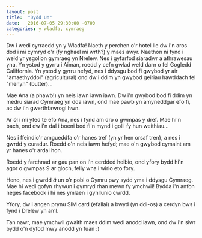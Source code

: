 ```yaml
---
layout: post
title:  "Dydd Un"
date:   2016-07-05 29:30:00 -0700
categories: y wladfa, cymraeg
---
```

Dw i wedi cyrraedd yn y Wladfa! Naeth y perchen o'r hotel lle dw i'n aros dod i mi cymryd o'r (fy nghael mi wrth?) y maes awyr. Naethon ni fynd i weld yr ysgolion gymraeg yn Nrelew. Nes i gyfarfod siaradwr a athrawesau yna. Yn ystod y gyrru i Aiman, roedd y cefn gwlad weld darn o fel Gogledd Califfornia. Yn ystod y gyrru hefyd, nes i ddysgu bod fi gwybod yr air "amaethyddol" (agricultural) ond dw i ddim yn gwybod geiriau hawddach fel "menyn" (butter)...

Mae Ana (a phawb!) yn neis iawn iawn iawn. Dw i'n gwybod bod fi ddim yn medru siarad Cymraeg yn dda iawn, ond mae pawb yn amyneddgar efo fi, ac dw i'n gwerthfawrogi hwn.

Ar $\hat{o}$l i mi yfed te efo Ana, nes i fynd am dro o gwmpas y dref. Mae hi'n bach, ond dw i'n dal i boeni bod fi'n mynd i golli fy hun weithiau...

Nes i ffeindio'r amgueddfa o'r hanes tref (yn yr hen orsaf tren), a nes i gwrdd y curadur. Roedd o'n neis iawn hefyd; mae o'n gwybod cymaint am yr hanes o'r ardal hon.

Roedd y farchnad ar gau pan on i'n cerdded heibio, ond yfory bydd hi'n agor o gwmpas 9 ar gloch, felly wna i wirio eto fory.

Heno, nes i gwrdd $\hat{a}$ un o'r pobl o Gymru pwy sydd yma i ddysgu Cymraeg. Mae hi wedi gofyn rhywun i gymryd rhan mewn fy ymchwil! Bydda i'n anfon neges facebook i hi nes ymlaen i gynllunio cwrdd.

Yfory, dw i angen prynu SIM card (efallai) a bwyd (yn ddi-os) a cerdyn bws i fynd i Drelew yn aml.

Tan nawr, mae ymchwil gwaith maes ddim wedi anodd iawn, ond dw i'n siwr bydd o'n dyfod mwy anodd yn fuan :)
